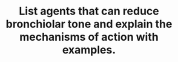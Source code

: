 ---
title: "List agents that can reduce bronchiolar tone and explain the mechanisms of action with examples."
entityType: SAQ
exam: PEX
college: ANZCA
year: 2012
sitting: B
question: 6
passRate: 77
EC_expectedDomains:
- "Information and naming the relevant groups of agents including an example eg. sympathomimetics – salbutamol, anticholinergics – ipatropium, earned marks."
EC_extraCredit:
- "Many candidates quite rightly mentioned the bronchodilators effects of volatile agents propofol and ketamine, and gave acceptable explanations of how these agents work on smooth muscle action."
- "Interference with calcium’s role in muscle action and the response to the use of magnesium earned extra marks."
- "Good marks were given for an organised layout in the answer and an approach which explained the agents which reduced bronchiolar tone both directly and indirectly."
- "In addition a description of receptor and site of action with rector response eg beta 2 agonists and G protein induced changes, secondary messenger role, cyclic AMP effect then earned 3 to 4 marks per agent."
EC_extraCredit:
- "Moreover, drugs which stabilise mast cell membranes thus limiting histamine and cytokine release certainly indicates and awareness of the potent clinical effects during allergic and anaphylactic bronchospasm."
---